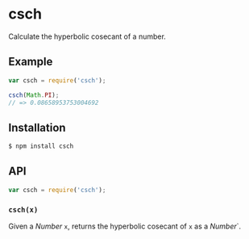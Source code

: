 # csch

Calculate the hyperbolic cosecant of a number.

## Example

``` javascript
var csch = require('csch');

csch(Math.PI);
// => 0.08658953753004692
```

## Installation

``` bash
$ npm install csch
```

## API

``` javascript
var csch = require('csch');
```

### `csch(x)`

Given a _Number_ `x`, returns the hyperbolic cosecant of `x` as a _Number_`.

